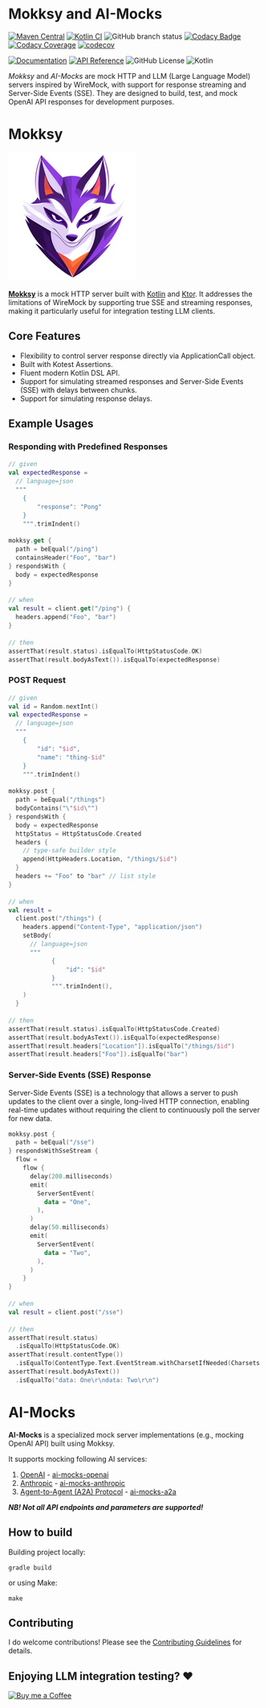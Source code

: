 # Mokksy and AI-Mocks

[![Maven Central](https://img.shields.io/maven-central/v/me.kpavlov.aimocks/ai-mocks-openai)](https://repo1.maven.org/maven2/me/kpavlov/aimocks/ai-mocks-openai/)
[![Kotlin CI](https://github.com/kpavlov/ai-mocks/actions/workflows/gradle.yml/badge.svg?branch=main)](https://github.com/kpavlov/ai-mocks/actions/workflows/gradle.yml)
![GitHub branch status](https://img.shields.io/github/checks-status/kpavlov/ai-mocks/main)
[![Codacy Badge](https://app.codacy.com/project/badge/Grade/4887b8978534404dbc62c4894b630501)](https://app.codacy.com/gh/kpavlov/ai-mocks/dashboard?utm_source=gh&utm_medium=referral&utm_content=&utm_campaign=Badge_grade)
[![Codacy Coverage](https://app.codacy.com/project/badge/Coverage/4887b8978534404dbc62c4894b630501)](https://app.codacy.com/gh/kpavlov/ai-mocks/dashboard?utm_source=gh&utm_medium=referral&utm_content=&utm_campaign=Badge_coverage)
[![codecov](https://codecov.io/github/kpavlov/ai-mocks/graph/badge.svg?token=449G80QY5S)](https://codecov.io/github/kpavlov/ai-mocks)

[![Documentation](https://img.shields.io/badge/docs-website-blue)](https://kpavlov.github.io/ai-mocks/) [![API Reference](https://img.shields.io/badge/api-reference-blue)](https://kpavlov.github.io/ai-mocks/api/)
![GitHub License](https://img.shields.io/github/license/kpavlov/ai-mocks)
![Kotlin](https://img.shields.io/badge/Kotlin-1.9-%237F52FF.svg?logo=kotlin&logoColor=white)


_Mokksy_ and _AI-Mocks_ are mock HTTP and LLM (Large Language Model) servers inspired by WireMock, with support for
response streaming and Server-Side Events (SSE). They are designed to build, test, and mock OpenAI API responses for
development purposes.

# Mokksy

![mokksy-mascot-256.png](mokksy/docs/mokksy-mascot-256.png)

**[Mokksy](mokksy/README.md)** is a mock HTTP server built with [Kotlin](https://kotlinlang.org/)
and [Ktor](https://ktor.io/). It addresses the limitations of WireMock by supporting true SSE and streaming responses,
making it particularly useful for integration testing LLM clients.

## Core Features

- Flexibility to control server response directly via ApplicationCall object.
- Built with Kotest Assertions.
- Fluent modern Kotlin DSL API.
- Support for simulating streamed responses and Server-Side Events (SSE) with delays between chunks.
- Support for simulating response delays.

## Example Usages

### Responding with Predefined Responses

```kotlin
// given
val expectedResponse =
  // language=json
  """
    {
        "response": "Pong"
    }
    """.trimIndent()

mokksy.get {
  path = beEqual("/ping")
  containsHeader("Foo", "bar")
} respondsWith {
  body = expectedResponse
}

// when
val result = client.get("/ping") {
  headers.append("Foo", "bar")
}

// then
assertThat(result.status).isEqualTo(HttpStatusCode.OK)
assertThat(result.bodyAsText()).isEqualTo(expectedResponse)
```

### POST Request

```kotlin
// given
val id = Random.nextInt()
val expectedResponse =
  // language=json
  """
    {
        "id": "$id",
        "name": "thing-$id"
    }
    """.trimIndent()

mokksy.post {
  path = beEqual("/things")
  bodyContains("\"$id\"")
} respondsWith {
  body = expectedResponse
  httpStatus = HttpStatusCode.Created
  headers {
    // type-safe builder style
    append(HttpHeaders.Location, "/things/$id")
  }
  headers += "Foo" to "bar" // list style
}

// when
val result =
  client.post("/things") {
    headers.append("Content-Type", "application/json")
    setBody(
      // language=json
      """
            {
                "id": "$id"
            }
            """.trimIndent(),
    )
  }

// then
assertThat(result.status).isEqualTo(HttpStatusCode.Created)
assertThat(result.bodyAsText()).isEqualTo(expectedResponse)
assertThat(result.headers["Location"]).isEqualTo("/things/$id")
assertThat(result.headers["Foo"]).isEqualTo("bar")
```
### Server-Side Events (SSE) Response

Server-Side Events (SSE) is a technology that allows a server to push updates to the client over a single, long-lived
HTTP connection, enabling real-time updates without requiring the client to continuously poll the server for new data.

```kotlin
mokksy.post {
  path = beEqual("/sse")
} respondsWithSseStream {
  flow =
    flow {
      delay(200.milliseconds)
      emit(
        ServerSentEvent(
          data = "One",
        ),
      )
      delay(50.milliseconds)
      emit(
        ServerSentEvent(
          data = "Two",
        ),
      )
    }
}

// when
val result = client.post("/sse")

// then
assertThat(result.status)
  .isEqualTo(HttpStatusCode.OK)
assertThat(result.contentType())
  .isEqualTo(ContentType.Text.EventStream.withCharsetIfNeeded(Charsets.UTF_8))
assertThat(result.bodyAsText())
  .isEqualTo("data: One\r\ndata: Two\r\n")
```

# AI-Mocks

**AI-Mocks** is a specialized mock server implementations (e.g., mocking OpenAI API) built using Mokksy.

It supports mocking following AI services:
1. [OpenAI](https://platform.openai.com/docs/api-reference/) - [ai-mocks-openai](https://kpavlov.github.io/ai-mocks/docs/ai-mocks-openai/)
2. [Anthropic](https://docs.anthropic.com/en/api) - [ai-mocks-anthropic](https://kpavlov.github.io/ai-mocks/docs/ai-mocks-anthropic/)
3. [Agent-to-Agent (A2A) Protocol](https://github.com/google/A2A) - [ai-mocks-a2a](https://kpavlov.github.io/ai-mocks/docs/ai-mocks/a2a/)

**_NB! Not all API endpoints and parameters are supported!_**

## How to build

Building project locally:

```shell
gradle build
```

or using Make:

```shell
make
```

## Contributing

I do welcome contributions! Please see the [Contributing Guidelines](CONTRIBUTING.md) for details.

## Enjoying LLM integration testing? :heart:

[![Buy me a Coffee](https://cdn.buymeacoffee.com/buttons/default-orange.png)](https://buymeacoffee.com/mailsk)
